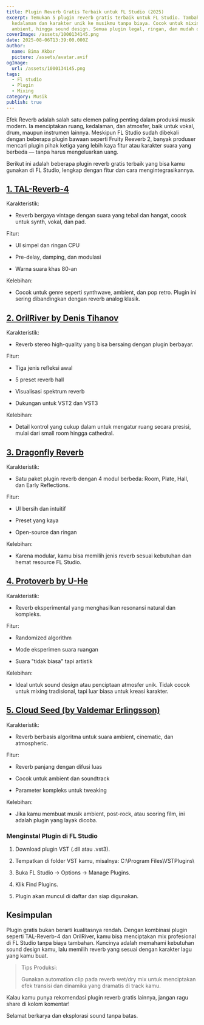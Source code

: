 ```yaml
---
title: Plugin Reverb Gratis Terbaik untuk FL Studio (2025)
excerpt: Temukan 5 plugin reverb gratis terbaik untuk FL Studio. Tambahkan
  kedalaman dan karakter unik ke musikmu tanpa biaya. Cocok untuk mixing,
  ambient, hingga sound design. Semua plugin legal, ringan, dan mudah digunakan.
coverImage: /assets/1000134145.png
date: 2025-08-06T13:39:00.000Z
author:
  name: Bima Akbar
  picture: /assets/avatar.avif
ogImage:
  url: /assets/1000134145.png
tags:
  - Fl studio
  - Plugin
  - Mixing
category: Musik
publish: true
---
```

Efek Reverb adalah salah satu elemen paling penting dalam produksi musik modern. Ia menciptakan ruang, kedalaman, dan atmosfer, baik untuk vokal, drum, maupun instrumen lainnya. Meskipun FL Studio sudah dibekali dengan beberapa plugin bawaan seperti Fruity Reeverb 2, banyak produser mencari plugin pihak ketiga yang lebih kaya fitur atau karakter suara yang berbeda — tanpa harus mengeluarkan uang.

Berikut ini adalah beberapa plugin reverb gratis terbaik yang bisa kamu gunakan di FL Studio, lengkap dengan fitur dan cara mengintegrasikannya.

## [1\. TAL-Reverb-4](https://tal-software.com/products/tal-reverb-4)

Karakteristik:

*   Reverb bergaya vintage dengan suara yang tebal dan hangat, cocok untuk synth, vokal, dan pad.

Fitur:

*   UI simpel dan ringan CPU
    
*   Pre-delay, damping, dan modulasi
    
*   Warna suara khas 80-an
    

Kelebihan:

*   Cocok untuk genre seperti synthwave, ambient, dan pop retro. Plugin ini sering dibandingkan dengan reverb analog klasik.

## [2\. OrilRiver by Denis Tihanov](https://www.kvraudio.com/product/orilriver-by-denis-tihanov)

Karakteristik:

*   Reverb stereo high-quality yang bisa bersaing dengan plugin berbayar.

Fitur:

*   Tiga jenis refleksi awal
    
*   5 preset reverb hall
    
*   Visualisasi spektrum reverb
    
*   Dukungan untuk VST2 dan VST3
    

Kelebihan:

*   Detail kontrol yang cukup dalam untuk mengatur ruang secara presisi, mulai dari small room hingga cathedral.

## [3\. Dragonfly Reverb](https://michaelwillis.github.io/dragonfly-reverb/)

Karakteristik:

*   Satu paket plugin reverb dengan 4 modul berbeda: Room, Plate, Hall, dan Early Reflections.

Fitur:

*   UI bersih dan intuitif
    
*   Preset yang kaya
    
*   Open-source dan ringan
    

Kelebihan:

*   Karena modular, kamu bisa memilih jenis reverb sesuai kebutuhan dan hemat resource FL Studio.

## [4\. Protoverb by U-He](https://u-he.com/products/protoverb/)

Karakteristik:

*   Reverb eksperimental yang menghasilkan resonansi natural dan kompleks.

Fitur:

*   Randomized algorithm
    
*   Mode eksperimen suara ruangan
    
*   Suara "tidak biasa" tapi artistik
    

Kelebihan:

*   Ideal untuk sound design atau penciptaan atmosfer unik. Tidak cocok untuk mixing tradisional, tapi luar biasa untuk kreasi karakter.

## [5\. Cloud Seed (by Valdemar Erlingsson)](https://github.com/ValdemarOrn/CloudSeed)

Karakteristik:

*   Reverb berbasis algoritma untuk suara ambient, cinematic, dan atmospheric.

Fitur:

*   Reverb panjang dengan difusi luas
    
*   Cocok untuk ambient dan soundtrack
    
*   Parameter kompleks untuk tweaking
    

Kelebihan:

*   Jika kamu membuat musik ambient, post-rock, atau scoring film, ini adalah plugin yang layak dicoba.

### Menginstal Plugin di FL Studio

1.  Download plugin VST (.dll atau .vst3).
    
2.  Tempatkan di folder VST kamu, misalnya: C:\\Program Files\\VSTPlugins\\
    
3.  Buka FL Studio → Options → Manage Plugins.
    
4.  Klik Find Plugins.
    
5.  Plugin akan muncul di daftar dan siap digunakan.
    

## Kesimpulan

Plugin gratis bukan berarti kualitasnya rendah. Dengan kombinasi plugin seperti TAL-Reverb-4 dan OrilRiver, kamu bisa menciptakan mix profesional di FL Studio tanpa biaya tambahan. Kuncinya adalah memahami kebutuhan sound design kamu, lalu memilih reverb yang sesuai dengan karakter lagu yang kamu buat.

> Tips Produksi:
> 
> Gunakan automation clip pada reverb wet/dry mix untuk menciptakan efek transisi dan dinamika yang dramatis di track kamu.

Kalau kamu punya rekomendasi plugin reverb gratis lainnya, jangan ragu share di kolom komentar!

Selamat berkarya dan eksplorasi sound tanpa batas.